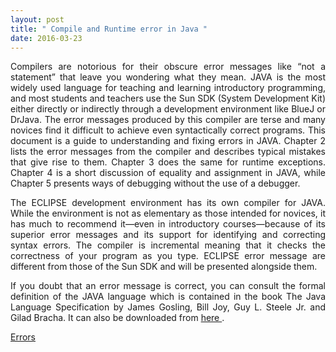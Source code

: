 ```yaml
---
layout: post
title: " Compile and Runtime error in Java "
date: 2016-03-23
---
```

<div class="errors">

<p class="lead" align="justify">Compilers are notorious for their obscure error messages like “not a statement” that
leave you wondering what they mean. JAVA is the most widely used language for
teaching and learning introductory programming, and most students and teachers
use the Sun SDK (System Development Kit) either directly or indirectly through a
development environment like BlueJ or DrJava. The error messages produced by
this compiler are terse and many novices find it difficult to achieve even syntactically
correct programs. This document is a guide to understanding and fixing errors in
JAVA. Chapter 2 lists the error messages from the compiler and describes typical
mistakes that give rise to them. Chapter 3 does the same for runtime exceptions.
Chapter 4 is a short discussion of equality and assignment in JAVA, while Chapter 5
presents ways of debugging without the use of a debugger.
</p>
<p class="lead" align="justify">
The ECLIPSE development environment has its own compiler for JAVA. While the
environment is not as elementary as those intended for novices, it has much to recommend
it—even in introductory courses—because of its superior error messages
and its support for identifying and correcting syntax errors. The compiler is incremental
meaning that it checks the correctness of your program as you type. ECLIPSE
error message are different from those of the Sun SDK and will be presented alongside
them.
</p>

<p class="lead" align="justify">
If you doubt that an error message is correct, you can consult the formal definition of
the JAVA language which is contained in the book The Java Language Specification by
James Gosling, Bill Joy, Guy L. Steele Jr. and Gilad Bracha. It can also be downloaded
from <a href="http://java.sun.com/docs/books/jls/index.html"> here </a>.
</p>

<a href="/files/errors.pdf" class="btn btn-default pull-right" title="Compile and Runtime error in Java">Errors</a>

</div>